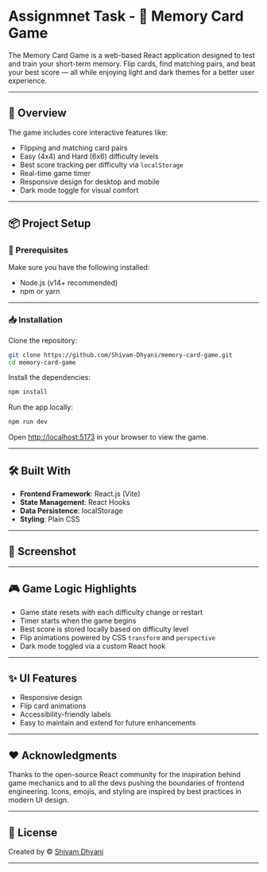# Assignmnet Task - 🧠 Memory Card Game

The Memory Card Game is a web-based React application designed to test and train your short-term memory. Flip cards, find matching pairs, and beat your best score — all while enjoying light and dark themes for a better user experience.

---

## 🚀 Overview

The game includes core interactive features like:

- Flipping and matching card pairs
- Easy (4x4) and Hard (6x6) difficulty levels
- Best score tracking per difficulty via `localStorage`
- Real-time game timer
- Responsive design for desktop and mobile
- Dark mode toggle for visual comfort

---

## 📦 Project Setup

### 🔧 Prerequisites

Make sure you have the following installed:

- Node.js (v14+ recommended)
- npm or yarn

---

### 📥 Installation

Clone the repository:

```bash
git clone https://github.com/Shivam-Dhyani/memory-card-game.git
cd memory-card-game
```

Install the dependencies:

```bash
npm install
```

Run the app locally:

```bash
npm run dev
```

Open [http://localhost:5173](http://localhost:5173) in your browser to view the game.

---

## 🛠️ Built With

- **Frontend Framework**: React.js (Vite)
- **State Management**: React Hooks
- **Data Persistence**: localStorage
- **Styling**: Plain CSS

---

## 📸 Screenshot

---

## 🎮 Game Logic Highlights

- Game state resets with each difficulty change or restart
- Timer starts when the game begins
- Best score is stored locally based on difficulty level
- Flip animations powered by CSS `transform` and `perspective`
- Dark mode toggled via a custom React hook

---

## ✨ UI Features

- Responsive design
- Flip card animations
- Accessibility-friendly labels
- Easy to maintain and extend for future enhancements

---

## ❤️ Acknowledgments

Thanks to the open-source React community for the inspiration behind game mechanics and to all the devs pushing the boundaries of frontend engineering.
Icons, emojis, and styling are inspired by best practices in modern UI design.

---

## 📄 License

Created by © [Shivam Dhyani](https://github.com/Shivam-Dhyani)

---
